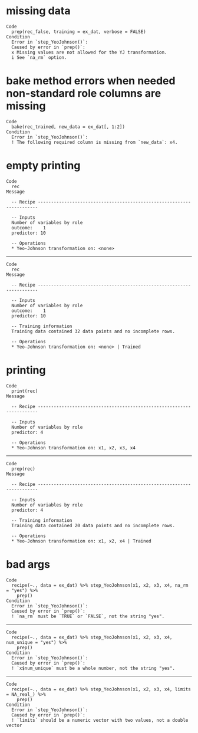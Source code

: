 # missing data

    Code
      prep(rec_false, training = ex_dat, verbose = FALSE)
    Condition
      Error in `step_YeoJohnson()`:
      Caused by error in `prep()`:
      x Missing values are not allowed for the YJ transformation.
      i See `na_rm` option.

# bake method errors when needed non-standard role columns are missing

    Code
      bake(rec_trained, new_data = ex_dat[, 1:2])
    Condition
      Error in `step_YeoJohnson()`:
      ! The following required column is missing from `new_data`: x4.

# empty printing

    Code
      rec
    Message
      
      -- Recipe ----------------------------------------------------------------------
      
      -- Inputs 
      Number of variables by role
      outcome:    1
      predictor: 10
      
      -- Operations 
      * Yeo-Johnson transformation on: <none>

---

    Code
      rec
    Message
      
      -- Recipe ----------------------------------------------------------------------
      
      -- Inputs 
      Number of variables by role
      outcome:    1
      predictor: 10
      
      -- Training information 
      Training data contained 32 data points and no incomplete rows.
      
      -- Operations 
      * Yeo-Johnson transformation on: <none> | Trained

# printing

    Code
      print(rec)
    Message
      
      -- Recipe ----------------------------------------------------------------------
      
      -- Inputs 
      Number of variables by role
      predictor: 4
      
      -- Operations 
      * Yeo-Johnson transformation on: x1, x2, x3, x4

---

    Code
      prep(rec)
    Message
      
      -- Recipe ----------------------------------------------------------------------
      
      -- Inputs 
      Number of variables by role
      predictor: 4
      
      -- Training information 
      Training data contained 20 data points and no incomplete rows.
      
      -- Operations 
      * Yeo-Johnson transformation on: x1, x2, x4 | Trained

# bad args

    Code
      recipe(~., data = ex_dat) %>% step_YeoJohnson(x1, x2, x3, x4, na_rm = "yes") %>%
        prep()
    Condition
      Error in `step_YeoJohnson()`:
      Caused by error in `prep()`:
      ! `na_rm` must be `TRUE` or `FALSE`, not the string "yes".

---

    Code
      recipe(~., data = ex_dat) %>% step_YeoJohnson(x1, x2, x3, x4, num_unique = "yes") %>%
        prep()
    Condition
      Error in `step_YeoJohnson()`:
      Caused by error in `prep()`:
      ! `x$num_unique` must be a whole number, not the string "yes".

---

    Code
      recipe(~., data = ex_dat) %>% step_YeoJohnson(x1, x2, x3, x4, limits = NA_real_) %>%
        prep()
    Condition
      Error in `step_YeoJohnson()`:
      Caused by error in `prep()`:
      ! `limits` should be a numeric vector with two values, not a double vector

